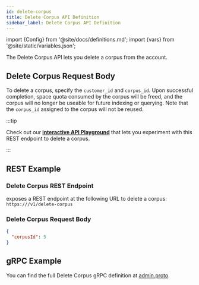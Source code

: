 ```yaml
---
id: delete-corpus
title: Delete Corpus API Definition
sidebar_label: Delete Corpus API Definition
---
```


import {Config} from '@site/docs/definitions.md';
import {vars} from '@site/static/variables.json';

The Delete Corpus API lets you delete a corpus from the account.

## Delete Corpus Request Body

To delete a corpus, specify the `customer_id` and `corpus_id`. Upon successful 
completion, space quota consumed by the corpus will be freed, and the corpus 
will no longer be useable for future indexing or querying. Note that the 
`corpus_id` assigned to the corpus will not be reused.

:::tip

Check out our [**interactive API Playground**](/docs/rest-api/delete-corpus) that lets 
you experiment with this REST endpoint to delete a corpus.

:::

## REST Example

### Delete Corpus REST Endpoint

<Config v="names.product"/> exposes a REST endpoint at the following URL
to delete a corpus:
<code>https://<Config v="domains.rest.admin"/>/v1/delete-corpus</code>

### Delete Corpus Request Body

```json
{
  "corpusId": 5
}
```

## gRPC Example

You can find the full Delete Corpus gRPC definition 
at [admin.proto](https://github.com/vectara/protos/blob/main/admin.proto).
